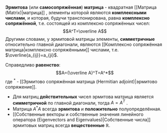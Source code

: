 **Эрмитова** (или **самосопряжённая**) **матрица** - квадратная [[Матрица (Matrix)|матрица]] , элементы которой являются **комплексными числами**, и которая, будучи транспонирована, равна **комплексно сопряжённой**, т.е. состоящей из комплексно сопряжённых чисел: $$A^T=\overline A$$Другими словами, у эрмитовой матрицы элементы, **симметричные** относительно главной диагонали, являются [[Комплексно сопряжённая матрица|комплексно сопряжёнными]] числами, т.е. $\overline{a_{ij}}=a_{ji}$.

Справедливо **равенство**:$$A=(\overline A)^T=A^*$$где $^*$ - [[Эрмитово сопряжённая матрица (Hermitian adjoint)|эрмитово сопряжение]].

- Для матриц **действительных** чисел эрмитова матрица является **симметричной** по главной диагонали, тогда $A=A^T$ .
- Матрица $A^*A$ всегда **эрмитова** и **положительно** полуопределённая.
- [[Собственные векторы и собственные значения линейного оператора (Eigenvectors and Eigenvalues)|Собственные числа]] эрмитовых матриц всегда **вещественные** $\mathbb{R}$.